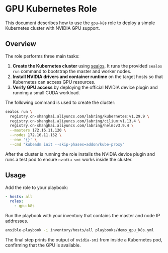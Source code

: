 # GPU Kubernetes Role

This document describes how to use the `gpu-k8s` role to deploy a simple Kubernetes cluster with NVIDIA GPU support.

## Overview

The role performs three main tasks:

1. **Create the Kubernetes cluster** using [sealos](https://github.com/labring/sealos). It runs the provided `sealos run` command to bootstrap the master and worker nodes.
2. **Install NVIDIA drivers and container runtime** on the target hosts so that Kubernetes can access GPU resources.
3. **Verify GPU access** by deploying the official NVIDIA device plugin and running a small CUDA workload.

The following command is used to create the cluster:

```bash
sealos run \
  registry.cn-shanghai.aliyuncs.com/labring/kubernetes:v1.29.9 \
  registry.cn-shanghai.aliyuncs.com/labring/cilium:v1.13.4 \
  registry.cn-shanghai.aliyuncs.com/labring/helm:v3.9.4 \
  --masters 172.16.11.120 \
  --nodes 172.16.11.152 \
  --env '{}' \
  --cmd "kubeadm init --skip-phases=addon/kube-proxy"
```

After the cluster is running the role installs the NVIDIA device plugin and runs a test pod to ensure `nvidia-smi` works inside the cluster.

## Usage

Add the role to your playbook:

```yaml
- hosts: all
  roles:
    - gpu-k8s
```

Run the playbook with your inventory that contains the master and node IP addresses.

```bash
ansible-playbook -i inventory/hosts/all playbooks/demo_gpu_k8s.yml
```

The final step prints the output of `nvidia-smi` from inside a Kubernetes pod, confirming that the GPU is available.
